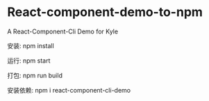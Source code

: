 # React-component-demo-to-npm
A React-Component-Cli Demo for Kyle

安装: npm install

运行: npm start

打包: npm run build

安装依赖: npm i react-component-cli-demo
